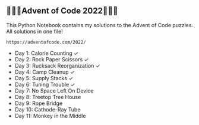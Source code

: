 ## 🎄🎄🎄Advent of Code 2022🎄🎄🎄

This Python Notebook contains my solutions to the Advent of Code puzzles. All solutions in one file!

    https://adventofcode.com/2022/

 - Day 1: Calorie Counting &check;
 - Day 2: Rock Paper Scissors &check;
 - Day 3: Rucksack    Reorganization    &check;
 - Day 4: Camp Cleanup     &check;
 - Day 5: Supply Stacks     &check;
 - Day 6: Tuning Trouble     &check;
 - Day 7: No Space Left  On Device     
 - Day 8: Treetop Tree House     
 - Day 9: Rope Bridge       
 - Day 10: Cathode-Ray Tube    
 - Day 11: Monkey in the Middle
